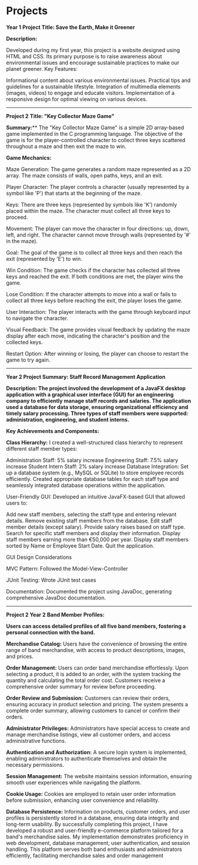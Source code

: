 # Projects
**Year 1**
**Project Title: Save the Earth, Make it Greener**

**Description:**

Developed during my first year, this project is a website designed using HTML and CSS.
Its primary purpose is to raise awareness about environmental issues and encourage sustainable practices to make our planet greener.
Key Features:

Informational content about various environmental issues.
Practical tips and guidelines for a sustainable lifestyle.
Integration of multimedia elements (images, videos) to engage and educate visitors.
Implementation of a responsive design for optimal viewing on various devices.

------------------------------------------------------------------------------------------------------------------------------------------------

**Project 2**
**Title: "Key Collector Maze Game"**

**Summary:****
The "Key Collector Maze Game" is a simple 2D array-based game implemented in the C programming language. The objective of the game is for the player-controlled character to collect three keys scattered throughout a maze and then exit the maze to win.

**Game Mechanics:**

Maze Generation: The game generates a random maze represented as a 2D array. The maze consists of walls, open paths, keys, and an exit.

Player Character: The player controls a character (usually represented by a symbol like 'P') that starts at the beginning of the maze.

Keys: There are three keys (represented by symbols like 'K') randomly placed within the maze. The character must collect all three keys to proceed.

Movement: The player can move the character in four directions: up, down, left, and right. The character cannot move through walls (represented by '#' in the maze).

Goal: The goal of the game is to collect all three keys and then reach the exit (represented by 'E') to win.

Win Condition: The game checks if the character has collected all three keys and reached the exit. If both conditions are met, the player wins the game.

Lose Condition: If the character attempts to move into a wall or fails to collect all three keys before reaching the exit, the player loses the game.

User Interaction: The player interacts with the game through keyboard input to navigate the character.

Visual Feedback: The game provides visual feedback by updating the maze display after each move, indicating the character's position and the collected keys.

Restart Option: After winning or losing, the player can choose to restart the game to try again.

------------------------------------------------------------------------------------------------------------------------------------------------

**Year 2 
Project Summary: Staff Record Management Application**

**Description:
The project involved the development of a JavaFX desktop application with a graphical user interface (GUI) for an engineering company to efficiently manage staff records and salaries. The application used a database for data storage, ensuring organizational efficiency and timely salary processing. Three types of staff members were supported: administration, engineering, and student interns.**

**Key Achievements and Components:**

**Class Hierarchy:** I created a well-structured class hierarchy to represent different staff member types:

Administration Staff: 5% salary increase
Engineering Staff: 7.5% salary increase
Student Intern Staff: 2% salary increase
Database Integration: Set up a database system (e.g., MySQL or SQLite) to store employee records efficiently. Created appropriate database tables for each staff type and seamlessly integrated database operations within the application.

User-Friendly GUI: Developed an intuitive JavaFX-based GUI that allowed users to:

Add new staff members, selecting the staff type and entering relevant details.
Remove existing staff members from the database.
Edit staff member details (except salary).
Provide salary raises based on staff type.
Search for specific staff members and display their information.
Display staff members earning more than €50,000 per year.
Display staff members sorted by Name or Employee Start Date.
Quit the application.

GUI Design Considerations

MVC Pattern: Followed the Model-View-Controller

JUnit Testing: Wrote JUnit test cases

Documentation: Documented the project using JavaDoc, generating comprehensive JavaDoc documentation.

------------------------------------------------------------------------------------------------------------------------------------------------

**Project 2 Year 2**
**Band Member Profiles:**

**Users can access detailed profiles of all five band members, fostering a personal connection with the band.**

**Merchandise Catalog:**
Users have the convenience of browsing the entire range of band merchandise, with access to product descriptions, images, and prices.

**Order Management:**
Users can order band merchandise effortlessly. Upon selecting a product, it is added to an order, with the system tracking the quantity and calculating the total order cost. Customers receive a comprehensive order summary for review before proceeding.

**Order Review and Submission:**
Customers can review their orders, ensuring accuracy in product selection and pricing. The system presents a complete order summary, allowing customers to cancel or confirm their orders.

**Administrator Privileges:**
Administrators have special access to create and manage merchandise listings, view all customer orders, and access administrative functions.

**Authentication and Authorization:**
A secure login system is implemented, enabling administrators to authenticate themselves and obtain the necessary permissions.

**Session Management:**
The website maintains session information, ensuring smooth user experiences while navigating the platform.

**Cookie Usage:**
Cookies are employed to retain user order information before submission, enhancing user convenience and reliability.

**Database Persistence:**
Information on products, customer orders, and user profiles is persistently stored in a database, ensuring data integrity and long-term usability.
By successfully completing this project, I have developed a robust and user-friendly e-commerce platform tailored for a band's merchandise sales. My implementation demonstrates proficiency in web development, database management, user authentication, and session handling. This platform serves both band enthusiasts and administrators efficiently, facilitating merchandise sales and order management
